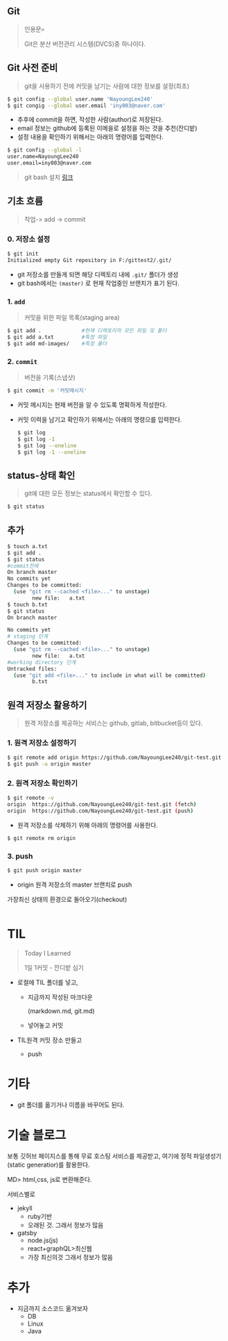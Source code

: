 ## Git

> 인용문`>`
>
> Git은 분산 버전관리 시스템(DVCS)중 하나이다.

## Git 사전 준비

> git을 사용하기 전에 커밋을 남기는 사람에 대한 정보를 설정(최초)

```bash
$ git config --global user.name 'NayoungLee240'
$ git congig --global user.email 'iny003@naver.com'
```

* 추후에 commit을 하면, 작성한 사람(author)로 저장된다.
* email 정보는 github에 등록된 이메을로 설정을 하는 것을 추천(잔디밭)
* 설정 내용을 확인하기 위해서는 아래의 명령어를 입력한다.

```bash
$ git config --global -l
user.name=NayoungLee240
user.email=iny003@naver.com
```

> git bash 설치 [링크](https://gitforwindows.org/)

## 기초 흐름

> 작업-> add -> commit

### 0. 저장소 설정

```bash
$ git init
Initialized empty Git repository in F:/gittest2/.git/
```

* git 저장소를 만들게 되면 해당 디렉토리 내에 `.git/` 폴더가 생성
* git bash에서는 `(master)` 로 현재 작업중인 브랜치가 표기 된다.

### 1. `add`

> 커밋을 위한 파일 목록(staging area)

```bash
$ git add .				#현재 디렉토리의 모든 파일 및 폴더
$ git add a.txt			#특정 파일
$ git add md-images/	#특정 폴더
```

### 2. `commit`

> 버전을 기록(스냅샷)

```bash
$ git commit -m '커밋메시지'
```

* 커밋 메시지는 현재 버전을 알 수 있도록 명확하게 작성한다.

* 커밋 이력을 남기고 확인하기 위해서는 아래의 명령으를 입력한다.

  ```bash
  $ git log
  $ git log -1
  $ git log --oneline
  $ git log -1 --oneline
  ```

## status-상태 확인

> git에 대한 모든 정보는 status에서 확인할 수 있다.

```bash
$ git status
```


## 추가

```bash
$ touch a.txt
$ git add .	
$ git status
#commit전에
On branch master
No commits yet
Changes to be committed:
  (use "git rm --cached <file>..." to unstage)
        new file:   a.txt
$ touch b.txt
$ git status
On branch master

No commits yet
# staging 단계
Changes to be committed:
  (use "git rm --cached <file>..." to unstage)
        new file:   a.txt
#working directory 단계
Untracked files:
  (use "git add <file>..." to include in what will be committed)
        b.txt

```

## 원격 저장소 활용하기

> 원격 저장소를 제공하는 서비스는 github, gitlab, bitbucket등이 있다.

### 1. 원격 저장소 설정하기

```bash
$ git remote add origin https://github.com/NayoungLee240/git-test.git
$ git push -u origin master
```

### 2. 원격 저장소 확인하기

```bash
$ git remote -v
origin  https://github.com/NayoungLee240/git-test.git (fetch)
origin  https://github.com/NayoungLee240/git-test.git (push)
```

* 원격 저장소를 삭제하기 위해 아래의 명령어를 사용한다.

```bash
$ git remote rm origin
```



### 3. push

```bash
$ git push origin master
```

* origin  원격 저장소의 master 브랜치로 push



가장최신 상태의 환경으로 돌아오기(checkout)

```bash

```

# TIL

> Today I Learned
>
> 1일 1커밋 - 잔디밭 심기

* 로컬에 TIL 폴더를 넣고,

  * 지금까지 작성된 마크다운

    (markdown.md, git.md)

  * 넣어놓고 커밋

* TIL원격 커밋 장소 만들고

  * push



# 기타

* git 폴더를 옮기거나 이름을 바꾸어도 된다.



# 기술 블로그

보통 깃허브 페이지스를 통해 무료 호스팅 서비스를 제공받고, 여기에 정적 파일생성기(static generatior)를 활용한다.

MD> html,css, js로 변환해준다.

서비스별로

* jekyll
  * ruby기반
  * 오래된 것. 그래서 정보가 많음
* gatsby
  * node.js(js)
  * react+graphQL>최신웹
  * 가장 최신의것 그래서 정보가 많음



# 추가

* 지금까지 소스코드 옮겨보자
  * DB
  * Linux
  * Java